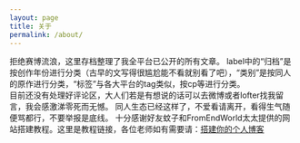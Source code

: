 ```yaml
---
layout: page
title: 关于
permalink: /about/
---
```


拒绝赛博流浪，这里存档整理了我全平台已公开的所有文章。
label中的“归档”是按创作年份进行分类（古早的文写得很尴尬能不看就别看了吧），“类别”是按同人的原作进行分类，“标签”与各大平台的tag类似，按cp等进行分类。  
目前还没有处理好评论区，大人们若是有想说的话可以去微博或者lofter找我留言，我会感激涕零死而无憾。
同人生态已经这样了，不爱看请离开，看得生气随便骂都行，不要举报是底线。
十分感谢好友蚊子和FromEndWorld太太提供的网站搭建教程。这里是教程链接，各位老师如有需要请：[搭建你的个人博客](https://fromendworld.github.io/LOFFER/document/"LOFFER")

